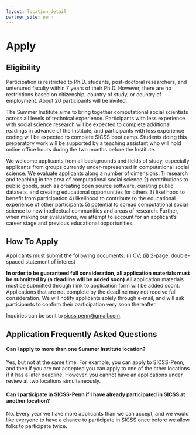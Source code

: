 ```yaml
---
layout: location_detail
partner_site: penn
---
```


# Apply

## Eligibility

Participation is restricted to Ph.D. students, post-doctoral researchers, and untenured faculty within 7 years of their Ph.D. However, there are no restrictions based on citizenship, country of study, or country of employment. About 20 participants will be invited.

The Summer Institute aims to bring together computational social scientists across all levels of technical experience. Participants with less experience with social science research will be expected to complete additional readings in advance of the Institute, and participants with less experience coding will be expected to complete SICSS boot camp. Students doing this preparatory work will be supported by a teaching assistant who will hold online office hours during the two months before the Institute.

We welcome applicants from all backgrounds and fields of study, especially applicants from groups currently under-represented in computational social science. We evaluate applicants along a number of dimensions: 1) research and teaching in the area of computational social science 2) contributions to public goods, such as creating open source software, curating public datasets, and creating educational opportunities for others 3) likelihood to benefit from participation 4) likelihood to contribute to the educational experience of other participants 5) potential to spread computational social science to new intellectual communities and areas of research. Further, when making our evaluations, we attempt to account for an applicant’s career stage and previous educational opportunities.

## How To Apply

Applicants must submit the following documents: (i) CV; (ii) 2-page, double-spaced statement of interest

**In order to be guaranteed full consideration, all application materials must be submitted by (a deadline will be added soon)** All application materials must be submitted through (link to application form will be added soon). Applications that are not complete by the deadline may not receive full consideration. We will notify applicants solely through e-mail, and will ask participants to confirm their participation very soon thereafter.

Inquiries can be sent to sicss.penn@gmail.com.

## Application Frequently Asked Questions

#### Can I apply to more than one Summer Institute location?

Yes, but not at the same time. For example, you can apply to SICSS-Penn, and then if you are not accepted you can apply to one of the other locations if it has a later deadline. However, you cannot have an applications under review at two locations simultaneously.

#### Can I participate in SICSS-Penn if I have already participated in SICSS at another location?

No. Every year we have more applicants than we can accept, and we would like everyone to have a chance to participate in SICSS once before we allow folks to participate twice.
